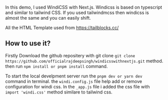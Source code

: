 In this demo, I used WindiCSS with Next.js. Windicss is based on typescript and similar to tailwind CSS. If you used tailwindmcss then windicss is almost the same and you can easily shift.

All the HTML Template used from https://tailblocks.cc/

## How to use it?
Firstly Download the github repositery with git clone `git clone https://github.com/officialrajdeepsingh/windicsswithnextjs.git` method. then run `npm install or pnpm install` command.

To start the local develpment server run the `pnpm dev or yarn dev` command in terminal. the `windi.config.js` file help add or remove configuration for windi css. In the `_app.js` file i added the css file with `import 'windi.css'` method similare to tailwind css.
